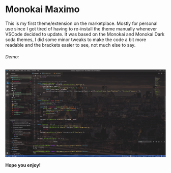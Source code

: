 # Monokai Maximo

This is my first theme/extension on the marketplace. Mostly for personal use since I got tired of having to re-install the theme manually whenever VSCode decided to update.
It was based on the Monokai and Monokai Dark soda themes, I did some minor tweaks to make the code a bit more readable and the brackets easier to see, not much else to say.

###### Demo:

![Screenshot Demo](images/monokaiMaximoScreenshot1.png)

**Hope you enjoy!**